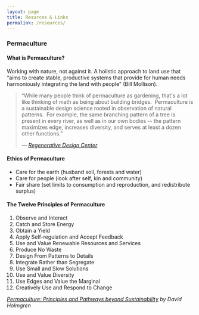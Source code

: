 ```yaml
---
layout: page
title: Resurces & Links
permalink: /resources/
---
```


<a name='permaculture'></a>
<h3>Permaculture</h3>

<h4>What is Permaculture?</h4>

<p>Working with nature, not against it. A holistic approach to land use that “aims to create stable, productive systems that provide for human needs harmoniously integrating the land with people” (Bill Mollison).</p>

<blockquote>
<p>
“While many people think of permaculture as gardening, that's a lot like thinking of math as being about building bridges.  Permaculture is a sustainable design science rooted in observation of natural patterns.  For example, the same branching pattern of a tree is present in every river, as well as in our own bodies -- the pattern maximizes edge, increases diversity, and serves at least a dozen other functions.”</p>
<cite> &mdash;
<a href='http://www.permaculturedesigntraining.com'>Regenerative Design Center</a>
</cite>
</blockquote>

<h4>Ethics of Permaculture</h4>
<p>
<ul>
<li>Care for the earth (husband soil, forests and water)</li>
<li>Care for people (look after self, kin and community)</li>
<li>Fair share (set limits to consumption and reproduction, and redistribute surplus)</li>
</ul>
</p>
<h4>The Twelve Principles of Permaculture</h4>
<p>
<ol>
<li>Observe and Interact</li>
<li>Catch and Store Energy</li>
<li>Obtain a Yield</li>
<li>Apply Self-regulation and Accept Feedback</li>
<li>Use and Value Renewable Resources and Services</li>
<li>Produce No Waste</li>
<li>Design From Patterns to Details </li>
<li>Integrate Rather than Segregate</li>
<li>Use Small and Slow Solutions</li>
<li>Use and Value Diversity</li>
<li>Use Edges and Value the Marginal</li>
<li>Creatively Use and Respond to Change</li>
</ol>
<cite><u>Permaculture: Principles and Pathways beyond Sustainability</u> by David Holmgren</cite>
</p>
